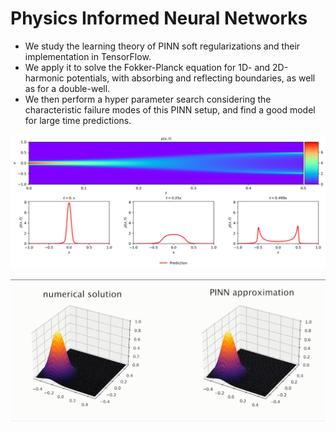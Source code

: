 # Physics Informed Neural Networks
- We study the learning theory of PINN soft regularizations and their implementation in TensorFlow.
- We apply it to solve the Fokker-Planck equation for 1D- and 2D-harmonic potentials, with absorbing and reflecting boundaries, as well as for a double-well.
- We then perform a hyper parameter search considering the characteristic failure modes of this PINN setup, and find a good model for large time predictions.

![](./double_well.jpeg)

![](./PINN_2d_comparison.gif)



